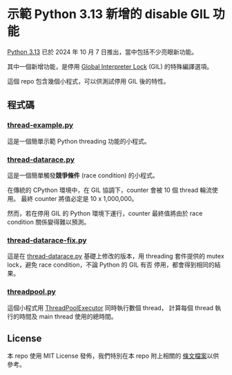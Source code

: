 # 示範 Python 3.13 新增的 disable GIL 功能

[Python 3.13][python3130] 已於 2024 年 10 月 7 日推出，當中包括不少亮眼新功能。

其中一個新增功能，是停用 [Global Interpreter Lock][python-gil] (GIL)
的特殊編譯選項。

這個 repo 包含幾個小程式，可以供測試停用 GIL 後的特性。


## 程式碼


### [thread-example.py](thread-example.py)

這是一個簡單示範 Python threading 功能的小程式。


### [thread-datarace.py](thread-datarace.py)

這是一個簡單觸發**競爭條件** (race condition) 的小程式。

在傳統的 CPython 環境中，在 GIL 協調下，counter 會被 10 個 thread 輪流使用。
最終 counter 將值必定是 10 x 1,000,000。

然而，若在停用 GIL 的 Python 環境下運行，counter 最終值將由於 race condition
關係變得難以預測。


### [thread-datarace-fix.py](thread-datarace-fix.py)

這是在 [thread-datarace.py](thread-datarace.py) 基礎上修改的版本，用
threading 套件提供的 mutex lock，避免 race condition，不論 Python 的 GIL 有否
停用，都會得到相同的結果。


### [threadpool.py](threadpool.py)

這個小程式用 [ThreadPoolExecutor][threadpoolexecutor] 同時執行數個 thread，
計算每個 thread 執行的時間及 main thread 使用的總時間。


## License

本 repo 使用 MIT License 發佈，我們特別在本 repo 附上相關的
[條文檔案](LICENSE.md)以供參考。


[python3130]: https://www.python.org/downloads/release/python-3130/
[python-gil]: https://realpython.com/python-gil/
[threadpoolexecutor]: https://www.pythontutorial.net/python-concurrency/python-threadpoolexecutor/
